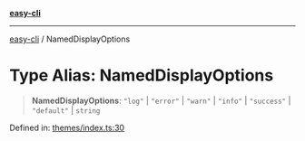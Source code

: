 [**easy-cli**](../README.md)

***

[easy-cli](../globals.md) / NamedDisplayOptions

# Type Alias: NamedDisplayOptions

> **NamedDisplayOptions**: `"log"` \| `"error"` \| `"warn"` \| `"info"` \| `"success"` \| `"default"` \| `string`

Defined in: [themes/index.ts:30](https://github.com/patrickeaton/easy-cli/blob/ab5cb143feca4db651c6301eb08aa7237cd71b79/src/themes/index.ts#L30)

